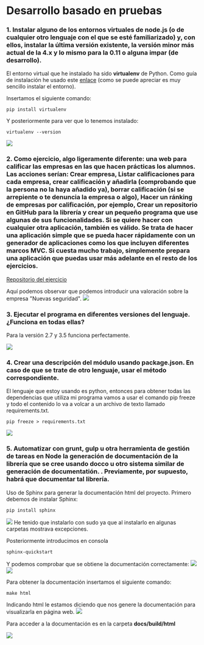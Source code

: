 # Desarrollo basado en pruebas #

### 1. Instalar alguno de los entornos virtuales de node.js (o de cualquier otro lenguaje con el que se esté familiarizado) y, con ellos, instalar la última versión existente, la versión minor más actual de la 4.x y lo mismo para la 0.11 o alguna impar (de desarrollo). ###
El entorno virtual que he instalado ha sido **virtualenv** de Python. Como guía de instalación he usado este [enlace](http://rukbottoland.com/blog/tutorial-de-python-virtualenv/) (como se puede apreciar es muy sencillo instalar el entorno).

Insertamos el siguiente comando:

    pip install virtualenv

Y posteriormente para ver que lo tenemos instalado:

    virtualenv --version

![](capturas/virtualenv.png)

### 2. Como ejercicio, algo ligeramente diferente: una web para calificar las empresas en las que hacen prácticas los alumnos. Las acciones serían: Crear empresa, Listar calificaciones para cada empresa, crear calificación y añadirla (comprobando que la persona no la haya añadido ya), borrar calificación (si se arrepiente o te denuncia la empresa o algo), Hacer un ránking de empresas por calificación, por ejemplo, Crear un repositorio en GitHub para la librería y crear un pequeño programa que use algunas de sus funcionalidades. Si se quiere hacer con cualquier otra aplicación, también es válido. Se trata de hacer una aplicación simple que se pueda hacer rápidamente con un generador de aplicaciones como los que incluyen diferentes marcos MVC. Si cuesta mucho trabajo, simplemente prepara una aplicación que puedas usar más adelante en el resto de los ejercicios. ###

[Repositorio del ejercicio](https://github.com/Antkk10/IVWebCalificarEmpresas)

Aquí podemos observar que podemos introducir una valoración sobre la empresa "Nuevas seguridad".
![](capturas/pagina.png)

### 3. Ejecutar el programa en diferentes versiones del lenguaje. ¿Funciona en todas ellas? ###

Para la versión 2.7 y 3.5 funciona perfectamente.

![](capturas/comprobacionpython.png)

### 4. Crear una descripción del módulo usando package.json. En caso de que se trate de otro lenguaje, usar el método correspondiente. ###
El lenguaje que estoy usando es python, entonces para obtener todas las dependencias que utiliza mi programa vamos a usar el comando pip freeze y todo el contenido lo va a volcar a un archivo de texto llamado requirements.txt.

    pip freeze > requirements.txt

![](capturas/requirements.png)

### 5. Automatizar con grunt, gulp u otra herramienta de gestión de tareas en Node la generación de documentación de la librería que se cree usando docco u otro sistema similar de generación de documentatión. . Previamente, por supuesto, habrá que documentar tal librería. ###

Uso de Sphinx para generar la documentación html del proyecto. Primero debemos de instalar Sphinx:

    pip install sphinx

![](capturas/Sphinxinstall.png)
He tenido que instalarlo con sudo ya que al instalarlo en algunas carpetas mostrava excepciones.


Posteriormente introducimos en consola

    sphinx-quickstart

Y podemos comprobar que se obtiene la documentación correctamente:
![](capturas/sphinx1.png)
![](capturas/sphinx2.png)

Para obtener la documentación insertamos el siguiente comando:

    make html

Indicando html le estamos diciendo que nos genere la documentación para visualizarla en página web.
![](capturas/make.png)

Para acceder a la documentación es en la carpeta **docs/build/html**

![](capturas/pagina.png)
